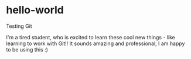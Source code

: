 # hello-world
Testing Git

I'm a tired student, who is excited to learn these cool new things - like learning to work with Git!! 
It sounds amazing and professional, I am happy to be using this :)
